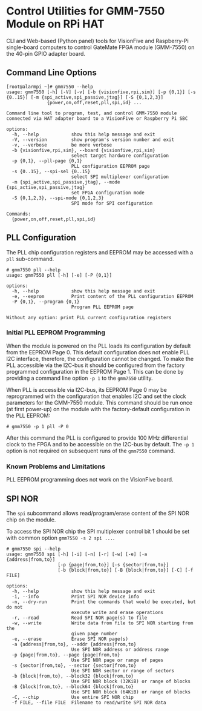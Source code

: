 # Control Utilities for GMM-7550 Module on RPi HAT

CLI and Web-based (Python panel) tools for VisionFive and Raspberry-Pi
single-board computers to control GateMate FPGA module (GMM-7550) on
the 40-pin GPIO adapter board.

## Command Line Options

```
[root@alarmpi ~]# gmm7550 --help
usage: gmm7550 [-h] [-V] [-v] [-b {visionfive,rpi,sim}] [-p {0,1}] [-s {0..15}] [-m {spi_active,spi_passive,jtag}] [-S {0,1,2,3}]
               {power,on,off,reset,pll,spi,id} ...

Command line tool to program, test, and control GMM-7550 module connected via HAT adapter board to a VisionFive or Raspberry Pi SBC

options:
  -h, --help            show this help message and exit
  -V, --version         show program's version number and exit
  -v, --verbose         be more verbose
  -b {visionfive,rpi,sim}, --board {visionfive,rpi,sim}
                        select target hardware configuration
  -p {0,1}, --pll-page {0,1}
                        PLL configuration EEPROM page
  -s {0..15}, --spi-sel {0..15}
                        select SPI multiplexer configuration
  -m {spi_active,spi_passive,jtag}, --mode {spi_active,spi_passive,jtag}
                        set FPGA configuration mode
  -S {0,1,2,3}, --spi-mode {0,1,2,3}
                        SPI mode for SPI configuration

Commands:
  {power,on,off,reset,pll,spi,id}
```

## PLL Configuration

The PLL chip configuration registers and EEPROM may be accessed with
a `pll` sub-command.

```
# gmm7550 pll --help
usage: gmm7550 pll [-h] [-e] [-P {0,1}]

options:
  -h, --help            show this help message and exit
  -e, --eeprom          Print content of the PLL configuration EEPROM
  -P {0,1}, --program {0,1}
                        Program PLL EEPROM page

Without any option: print PLL current configuration registers
```

### Initial PLL EEPROM Programming

When the module is powered on the PLL loads its configuration by
default from the EEPROM Page 0. This default configuration does
not enable PLL I2C interface, therefore, the configuration cannot
be changed. To make the PLL accessible via the I2C-bus it
should be configured from the factory programmed configuration in the
EEPROM Page 1. This can be done by providing a command line option `-p 1`
to the `gmm7550` utility.

When PLL is accessible via I2C-bus, its EEPROM Page 0
may be reprogrammed with the configuration that enables I2C and set
the clock parameters for the GMM-7550 module. This command should be
run once (at first power-up) on the module with the factory-default
configuration in the PLL EEPROM:

```
# gmm7550 -p 1 pll -P 0
```

After this command the PLL is configured to provide 100 MHz
differential clock to the FPGA and to be accessible on the I2C-bus by
default. The `-p 1` option is not required on subsequent runs of
the `gmm7550` command.

### Known Problems and Limitations

PLL EEPROM programming does not work on the VisionFive board.

## SPI NOR

The `spi` subcommand allows read/program/erase content  of
the SPI NOR chip on the module.

To access the SPI NOR chip the SPI multiplexer control bit 1 should
be set with common option `gmm7550 -s 2 spi ...`.

```
# gmm7550 spi --help
usage: gmm7550 spi [-h] [-i] [-n] [-r] [-w] [-e] [-a {address|from,to}]
                   [-p {page|from,to}] [-s {sector|from,to}]
                   [-b {block|from,to}] [-B {block|from,to}] [-C] [-f FILE]

options:
  -h, --help            show this help message and exit
  -i, --info            Print SPI NOR device info
  -n, --dry-run         Print the commands that would be executed, but do not
                        execute write and erase operations
  -r, --read            Read SPI NOR page(s) to file
  -w, --write           Write data from file to SPI NOR starting from the
                        given page number
  -e, --erase           Erase SPI NOR page(s)
  -a {address|from,to}, --addr {address|from,to}
                        Use SPI NOR address or address range
  -p {page|from,to}, --page {page|from,to}
                        Use SPI NOR page or range of pages
  -s {sector|from,to}, --sector {sector|from,to}
                        Use SPI NOR sector or range of sectors
  -b {block|from,to}, --block32 {block|from,to}
                        Use SPI NOR block (32KiB) or range of blocks
  -B {block|from,to}, --block64 {block|from,to}
                        Use SPI NOR block (64KiB) or range of blocks
  -C, --chip            Use entire SPI NOR chip
  -f FILE, --file FILE  Filename to read/write SPI NOR data
```
